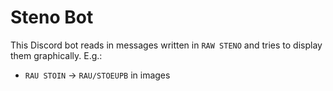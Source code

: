 # Steno Bot

This Discord bot reads in messages written in `RAW STENO` and tries to display them graphically. E.g.:

- `RAU STOIN` -> `RAU/STOEUPB` in images
